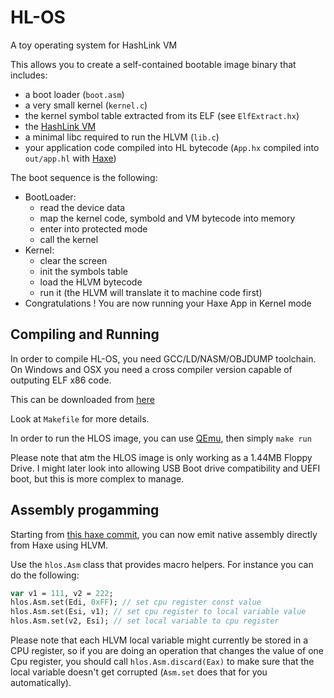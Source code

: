 # HL-OS

A toy operating system for HashLink VM

This allows you to create a self-contained bootable image binary that includes:
  - a boot loader (`boot.asm`)
  - a very small kernel (`kernel.c`)
  - the kernel symbol table extracted from its ELF (see `ElfExtract.hx`)
  - the [HashLink VM](https://hashlink.haxe.org)
  - a minimal libc required to run the HLVM (`lib.c`)
  - your application code compiled into HL bytecode (`App.hx` compiled into `out/app.hl` with [Haxe](https://haxe.org))

The boot sequence is the following:
  - BootLoader:
    - read the device data
    - map the kernel code, symbold and VM bytecode into memory
    - enter into protected mode
    - call the kernel
  - Kernel:
    - clear the screen
    - init the symbols table
    - load the HLVM bytecode
    - run it (the HLVM will translate it to machine code first)
  - Congratulations ! You are now running your Haxe App in Kernel mode

## Compiling and Running

In order to compile HL-OS, you need GCC/LD/NASM/OBJDUMP toolchain.
On Windows and OSX you need a cross compiler version capable of outputing ELF x86 code.

This can be downloaded from [here](https://github.com/lordmilko/i686-elf-tools/releases)

Look at `Makefile` for more details.

In order to run the HLOS image, you can use [QEmu](https://www.qemu.org/), then simply `make run`

Please note that atm the HLOS image is only working as a 1.44MB Floppy Drive.
I might later look into allowing USB Boot drive compatibility and UEFI boot, but this is more complex to manage.

## Assembly progamming

Starting from [this haxe commit](https://github.com/HaxeFoundation/haxe/commit/5ddfcc84f7ee27c9df14f82f27d01ddf51e92df7), you can now emit native assembly directly from Haxe using HLVM. 

Use the `hlos.Asm` class that provides macro helpers. For instance you can do the following:

```haxe
var v1 = 111, v2 = 222;
hlos.Asm.set(Edi, 0xFF); // set cpu register const value
hlos.Asm.set(Esi, v1); // set cpu register to local variable value
hlos.Asm.set(v2, Esi); // set local variable to cpu register
```

Please note that each HLVM local variable might currently be stored in a CPU register, so if you are doing an operation that changes the value of one Cpu register, you should call `hlos.Asm.discard(Eax)` to make sure that the local variable doesn't get corrupted (`Asm.set` does that for you automatically).

